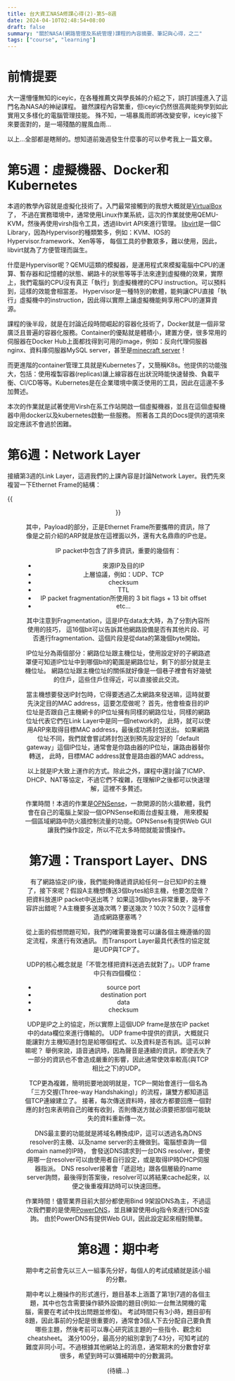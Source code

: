 ```yaml
---
title: 台大資工NASA修課心得(2)-第5~8週
date: 2024-04-10T02:48:54+08:00
draft: false
summary: "關於NASA(網路管理及系統管理)課程的內容摘要、筆記與心得，之二"
tags: ["course", "learning"]
---
```


# 前情提要
大一還懵懂無知的iceyic，在各種推薦文與學長姊的介紹之下，誤打誤撞進入了這門名為NASA的神祕課程。
雖然課程內容繁重，但iceyic仍然很高興能夠學到如此實用又多樣化的電腦管理技能。
殊不知，一場暴風雨即將改變安寧，iceyic接下來要面對的，是一場殘酷的腥風血雨...

以上...全部都是瞎掰的。想知道前幾週發生什麼事的可以參考我上一篇文章。

# 第5週：虛擬機器、Docker和Kubernetes
本週的教學內容就是虛擬化技術了。入門最常接觸到的我想大概就是[VirtualBox](https://www.virtualbox.org/)了，
不過在實務環境中，通常使用Linux作業系統，這次的作業就使用QEMU-KVM，然後再使用virsh指令工具，透過libvirt API來進行管理。
[libvirt](https://libvirt.org/)是一個C Library，因為Hypervisor的種類繁多，例如：KVM、IOS的Hypervisor.framework、Xen等等，
每個工具的參數眾多，難以使用，因此，libvirt就為了方便管理而誕生。

什麼是Hypervisor呢？QEMU這類的模擬器，是運用程式來模擬電腦中CPU的運算、暫存器和記憶體的狀態、網路卡的狀態等等手法來達到虛擬機的效果，實際上，我們電腦的CPU沒有真正「執行」到虛擬機裡的CPU instruction。可以預料到，這樣的效能會相當差。
Hypervisor是一種特別的軟體，能夠讓CPU直接「執行」虛擬機中的instruction，因此得以實際上讓虛擬機能夠享用CPU的運算資源。

課程的後半段，就是在討論近段時間崛起的容器化技術了，Docker就是一個非常廣泛且普遍的容器化服務。Container的優點就是體積小，建置方便，很多常用的伺服器在Docker Hub上面都找得到可用的image，例如：反向代理伺服器nginx、資料庫伺服器MySQL server，甚至是[minecraft server](https://hub.docker.com/r/itzg/minecraft-server)！

而更進階的container管理工具就是Kubernetes了，又簡稱K8s。他提供的功能強大，包括：使用複製容器(replicas)讓上線容器在出狀況時能快速替換、負載平衡、CI/CD等等。Kubernetes是在企業環境中廣泛使用的工具，因此在這邊不多加贅述。

本次的作業就是試著使用Virsh在系工作站開啟一個虛擬機器，並且在這個虛擬機器中用docker以及kubernetes啟動一些服務。
照著各工具的Docs提供的選項來設定應該不會過於困難。

# 第6週：Network Layer
接續第3週的Link Layer，這週我們的上課內容是討論Network Layer。我們先來複習一下Ethernet Frame的結構：

{{<figure src="ethernet_packet.png" attr="乙太網路封包的結構" align="center">}}

其中，Payload的部分，正是Ethernet Frame所要攜帶的資訊，除了像是之前介紹的ARP就是放在這裡面以外，還有大名鼎鼎的IP也是。

IP packet中包含了許多資訊，重要的幾個有：
- 來源IP及目的IP
- 上層協議，例如：UDP、TCP
- checksum
- TTL
- IP packet fragmentation所使用的 3 bit flags + 13 bit offset
- etc...

其中注意到Fragmentation，這是IP在data太大時，為了分割內容所使用的技巧，
這16個bit可以告訴其他網路設備是否有其他片段、可否進行fragmentation、這個片段是從data的第幾個byte開始。

IP位址分為兩個部分：網路位址跟主機位址，使用設定好的子網路遮罩便可知道IP位址中到哪個bit的範圍是網路位址，剩下的部分就是主機位址。
網路位址跟主機位址的關係就好像是一個巷子裡會有好幾號的住戶，這些住戶住得近，可以直接彼此交流。

當主機想要發送IP封包時，它得要透過乙太網路來發送嘛，這時就要先決定目的MAC address，這要怎麼做呢？
首先，他會檢查目的IP位址是否跟自己主機網卡的IP位址擁有同樣的網路位址，同樣的網路位址代表它們在Link Layer中是同一個network的，
此時，就可以使用ARP來取得目標MAC address，最後成功將封包送出。
如果網路位址不同，我們就會嘗試將封包送到預先設定好的「default gateway」這個IP位址，通常會是你路由器的IP位址，讓路由器替你轉送，
此時，目標MAC address就會是路由器的MAC address。

以上就是IP大致上運作的方式。除此之外，課程中還討論了ICMP、DHCP、NAT等協定，不過它們不複雜，在理解IP之後都可以快速理解，這裡不多贅述。

作業時間！本週的作業是[OPNSense](https://opnsense.org/)，一款開源的防火牆軟體，我們會在自己的電腦上架設一個OPNSense和兩台虛擬主機，
用來模擬一個區域網路中防火牆控制流量的功能。OPNSense有提供Web GUI讓我們操作設定，所以不花太多時間就能習慣操作。

# 第7週：Transport Layer、DNS
有了網路協定(IP)後，我們能夠傳遞資訊給任何一台已知IP的主機了，接下來呢？假設A主機想傳送3個bytes給B主機，他要怎麼做？把資料放進IP packet中送出嗎？
如果這3個bytes非常重要，幾乎不容許出錯呢？A主機要多送幾次嗎？要送幾次？10次？50次？這樣會造成網路壅塞嗎？

從上面的假想問題可知，我們的確需要幾套可以讓各個主機遵循的固定流程，來進行有效通訊。
而Transport Layer最具代表性的協定就是UDP與TCP了。

UDP的核心概念就是「不管怎樣把資料送過去就對了」。UDP frame中只有四個欄位：

- source port
- destination port
- data
- checksum

UDP是IP之上的協定，所以實際上這個UDP frame是放在IP packet中的data欄位來進行傳輸的。
UDP frame中提供的資訊，大概就只能讓對方主機知道封包是給哪個程式、以及資料是否有誤。這可以幹嘛呢？
舉例來說，語音通訊時，因為聲音是連續的資訊，即使丟失了一部分的資訊也不會造成嚴重的影響，因此通常使效率較高(與TCP相比之下)的UDP。

TCP更為複雜，簡明扼要地說明就是，TCP一開始會進行一個名為「三方交握(Three-way Handshaking)」的流程，讓雙方都知道這個TCP連線建立了。
接著，每次傳送資料時，接收方都要回應一個對應的封包來表明自己的確有收到，否則傳送方就必須要把那個可能缺失的資料重新傳一次。

DNS最主要的功能就是將域名轉換成IP，這可以透過名為DNS resolver的主機、以及name server的主機做到。電腦想查詢一個domain name的IP時，
會發送DNS請求到一台DNS resolver，要使用哪一台resolver可以由使用者自行設定，或是取得IP時DHCP伺服器指派。
DNS resolver接著會「遞迴地」跟各個層級的name server詢問，最後得到答案後，resolver可以將結果cache起來，以便之後重複拜訪時可以快速回應。

作業時間！儘管業界目前大部分都使用Bind 9架設DNS為主，不過這次我們要的是使用[PowerDNS](https://www.powerdns.com/)，並且練習使用dig指令來進行DNS查詢。
由於PowerDNS有提供Web GUI，因此設定起來相對簡單。

# 第8週：期中考
期中考之前會先以三人一組事先分好，每個人的考試成績就是該小組的分數。

期中考以上機操作的形式進行，題目基本上涵蓋了第1到7週的各個主題，其中也包含需要操作額外設備的題目(例如:一台無法開機的電腦，需要在考試中找出問題並修復)。
考試時間只有3小時，題目卻有8題，因此事前的分配是很重要的，通常會3個人下去分配自己要負責哪些主題，然後考前可以專心研究該主題的一些指令、觀念和cheatsheet。
滿分100分，最高分的組別拿到了43分，可知考試的難度非同小可。不過根據其他網站上的消息，通常期末的分數會好拿很多，希望到時可以彌補期中的分數漏洞。

(待續...)
